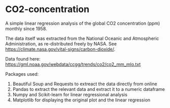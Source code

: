 # CO2-concentration
A simple linear regression analysis of the global CO2 concentration (ppm) monthly since 1958.

The data itself was extracted from the National Oceanic and Atmospheric Administration, as re-distributed freely by NASA. See https://climate.nasa.gov/vital-signs/carbon-dioxide/.

Data found here: https://gml.noaa.gov/webdata/ccgg/trends/co2/co2_mm_mlo.txt

Packages used:
1. Beautiful Soup and Requests to extreact the data directly from online
2. Pandas to extract the relevant data and extract it to a numeric dataframe
3. Numpy and Scikit-learn for linear regressional analysis
4. Matplotlib for displaying the original plot and the linear regression
